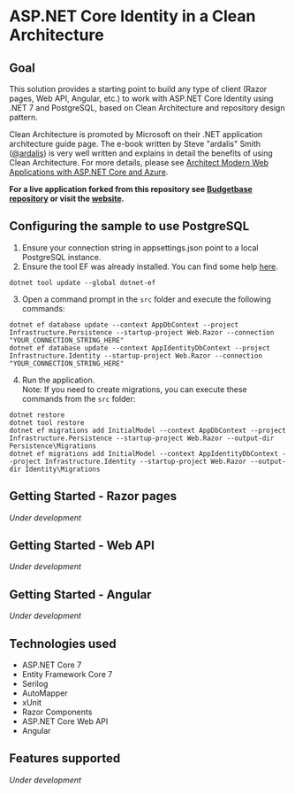 # ASP.NET Core Identity in a Clean Architecture

## Goal
This solution provides a starting point to build any type of client (Razor pages, Web API, Angular, etc.) to work with ASP.NET Core Identity using .NET 7 and PostgreSQL, based on Clean Architecture and repository design pattern.

Clean Architecture is promoted by Microsoft on their .NET application architecture guide page. The e-book written by Steve "ardalis" Smith ([@ardalis](https://github.com/ardalis)) is very well written and explains in detail the benefits of using Clean Architecture. For more details, please see [Architect Modern Web Applications with ASP.NET Core and Azure](https://docs.microsoft.com/en-us/dotnet/architecture/modern-web-apps-azure/).

<b>For a live application forked from this repository see [Budgetbase repository](https://github.com/iamdlm/budgetbase) or visit the [website](https://budgetbase.app/).</b>
## Configuring the sample to use PostgreSQL
1. Ensure your connection string in appsettings.json point to a local PostgreSQL instance.
2. Ensure the tool EF was already installed. You can find some help [here](https://docs.microsoft.com/ef/core/miscellaneous/cli/dotnet).
```
dotnet tool update --global dotnet-ef
```
3. Open a command prompt in the `src` folder and execute the following commands:
```
dotnet ef database update --context AppDbContext --project Infrastructure.Persistence --startup-project Web.Razor --connection "YOUR_CONNECTION_STRING_HERE"
dotnet ef database update --context AppIdentityDbContext --project Infrastructure.Identity --startup-project Web.Razor --connection "YOUR_CONNECTION_STRING_HERE"
```
4. Run the application.  
Note: If you need to create migrations, you can execute these commands from the `src` folder:
```
dotnet restore
dotnet tool restore
dotnet ef migrations add InitialModel --context AppDbContext --project Infrastructure.Persistence --startup-project Web.Razor --output-dir Persistence\Migrations
dotnet ef migrations add InitialModel --context AppIdentityDbContext --project Infrastructure.Identity --startup-project Web.Razor --output-dir Identity\Migrations
```

## Getting Started - Razor pages
_Under development_

## Getting Started - Web API
_Under development_

## Getting Started - Angular
_Under development_

## Technologies used
- ASP.NET Core 7
- Entity Framework Core 7 
- Serilog
- AutoMapper
- xUnit
- Razor Components
- ASP.NET Core Web API
- Angular

## Features supported
_Under development_


